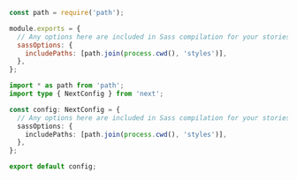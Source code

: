 ```js filename="next.config.js" language="js"
const path = require('path');

module.exports = {
  // Any options here are included in Sass compilation for your stories
  sassOptions: {
    includePaths: [path.join(process.cwd(), 'styles')],
  },
};
```

```ts filename="next.config.ts" language="ts"
import * as path from 'path';
import type { NextConfig } from 'next';

const config: NextConfig = {
  // Any options here are included in Sass compilation for your stories
  sassOptions: {
    includePaths: [path.join(process.cwd(), 'styles')],
  },
};

export default config;
```